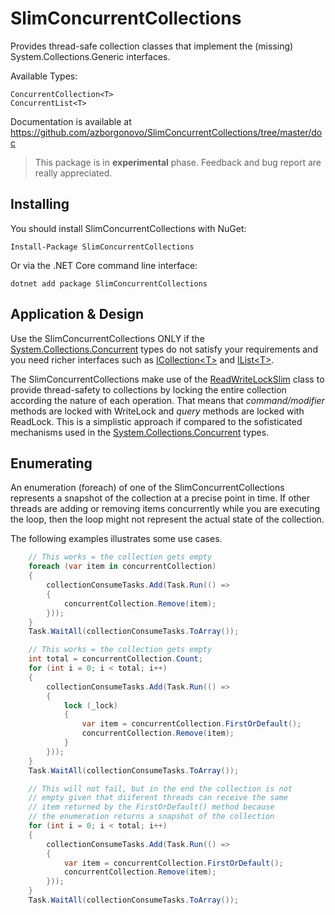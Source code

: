 # SlimConcurrentCollections
Provides thread-safe collection classes that implement the (missing) System.Collections.Generic interfaces.

Available Types:

    ConcurrentCollection<T>
    ConcurrentList<T>

Documentation is available at https://github.com/azborgonovo/SlimConcurrentCollections/tree/master/doc

> This package is in **experimental** phase. Feedback and bug report are really appreciated.

## Installing

You should install SlimConcurrentCollections with NuGet:

    Install-Package SlimConcurrentCollections

Or via the .NET Core command line interface:

    dotnet add package SlimConcurrentCollections

## Application & Design

Use the SlimConcurrentCollections ONLY if the [System.Collections.Concurrent](https://docs.microsoft.com/en-us/dotnet/api/system.collections.concurrent) types do not satisfy your requirements and you need richer interfaces such as [ICollection&lt;T&gt;](https://docs.microsoft.com/en-us/dotnet/api/system.collections.generic.icollection-1) and [IList&lt;T&gt;](https://docs.microsoft.com/en-us/dotnet/api/system.collections.generic.ilist-1).

The SlimConcurrentCollections make use of the [ReadWriteLockSlim](https://docs.microsoft.com/en-us/dotnet/api/system.threading.readerwriterlockslim) class to provide thread-safety to collections by locking the entire collection according the nature of each operation. That means that *command/modifier* methods are locked with WriteLock and *query* methods are locked with ReadLock. This is a simplistic approach if compared to the sofisticated mechanisms used in the [System.Collections.Concurrent](https://docs.microsoft.com/en-us/dotnet/api/system.collections.concurrent) types.

## Enumerating

An enumeration (foreach) of one of the SlimConcurrentCollections represents a snapshot of the collection at a precise point in time. If other threads are adding or removing items concurrently while you are executing the loop, then the loop might not represent the actual state of the collection.

The following examples illustrates some use cases.

```csharp
    // This works = the collection gets empty
    foreach (var item in concurrentCollection)
    {
        collectionConsumeTasks.Add(Task.Run(() =>
        {
            concurrentCollection.Remove(item);
        }));
    }
    Task.WaitAll(collectionConsumeTasks.ToArray());
```

```csharp
    // This works = the collection gets empty
    int total = concurrentCollection.Count;
    for (int i = 0; i < total; i++)
    {
        collectionConsumeTasks.Add(Task.Run(() =>
        {
            lock (_lock)
            {
                var item = concurrentCollection.FirstOrDefault();
                concurrentCollection.Remove(item);
            }
        }));
    }
    Task.WaitAll(collectionConsumeTasks.ToArray());
```

```csharp
    // This will not fail, but in the end the collection is not
    // empty given that diiferent threads can receive the same
    // item returned by the FirstOrDefault() method because
    // the enumeration returns a snapshot of the collection
    for (int i = 0; i < total; i++)
    {
        collectionConsumeTasks.Add(Task.Run(() =>
        {
            var item = concurrentCollection.FirstOrDefault();
            concurrentCollection.Remove(item);
        }));
    }
    Task.WaitAll(collectionConsumeTasks.ToArray());
```